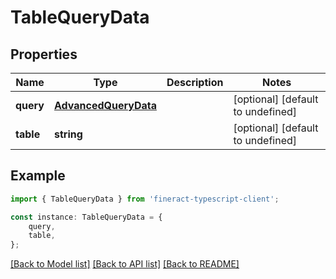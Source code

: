 # TableQueryData


## Properties

Name | Type | Description | Notes
------------ | ------------- | ------------- | -------------
**query** | [**AdvancedQueryData**](AdvancedQueryData.md) |  | [optional] [default to undefined]
**table** | **string** |  | [optional] [default to undefined]

## Example

```typescript
import { TableQueryData } from 'fineract-typescript-client';

const instance: TableQueryData = {
    query,
    table,
};
```

[[Back to Model list]](../README.md#documentation-for-models) [[Back to API list]](../README.md#documentation-for-api-endpoints) [[Back to README]](../README.md)
